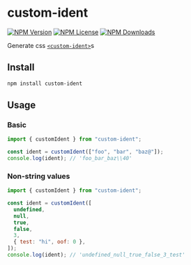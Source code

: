 # custom-ident

[![NPM Version](https://img.shields.io/npm/v/custom-ident.svg?style=flat)](https://www.npmjs.com/package/custom-ident)
[![NPM License](https://img.shields.io/npm/l/custom-ident.svg?style=flat)](https://github.com/Calvin-LL/custom-ident/blob/main/LICENSE)
[![NPM Downloads](https://img.shields.io/npm/dt/custom-ident.svg?style=flat)](https://www.npmjs.com/package/custom-ident)

Generate css [`<custom-ident>`](https://developer.mozilla.org/en-US/docs/Web/CSS/custom-ident)s

## Install

```bash
npm install custom-ident
```

## Usage

### Basic

```js
import { customIdent } from "custom-ident";

const ident = customIdent(["foo", "bar", "baz@"]);
console.log(ident); // 'foo_bar_baz\\40'
```

### Non-string values

```js
import { customIdent } from "custom-ident";

const ident = customIdent([
  undefined,
  null,
  true,
  false,
  3,
  { test: "hi", oof: 0 },
]);
console.log(ident); // 'undefined_null_true_false_3_test'
```
